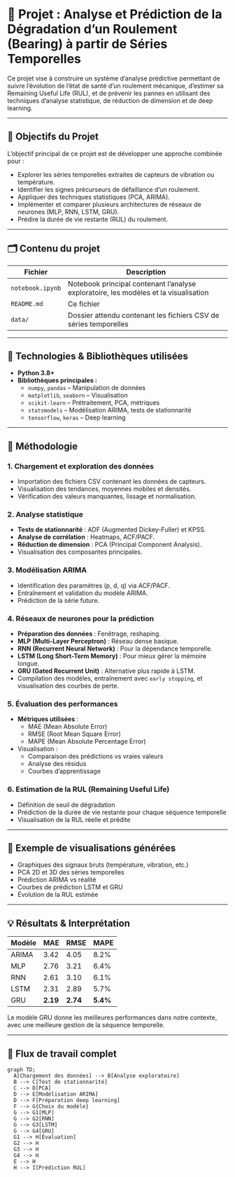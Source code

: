 # 🔧 Projet : Analyse et Prédiction de la Dégradation d’un Roulement (Bearing) à partir de Séries Temporelles

Ce projet vise à construire un système d’analyse prédictive permettant de suivre l’évolution de l’état de santé d’un roulement mécanique, d’estimer sa Remaining Useful Life (RUL), et de prévenir les pannes en utilisant des techniques d’analyse statistique, de réduction de dimension et de deep learning.

---

## 🧠 Objectifs du Projet

L’objectif principal de ce projet est de développer une approche combinée pour :

- Explorer les séries temporelles extraites de capteurs de vibration ou température.
- Identifier les signes précurseurs de défaillance d’un roulement.
- Appliquer des techniques statistiques (PCA, ARIMA).
- Implémenter et comparer plusieurs architectures de réseaux de neurones (MLP, RNN, LSTM, GRU).
- Prédire la durée de vie restante (RUL) du roulement.

---

## 🗂️ Contenu du projet

| Fichier | Description |
|--------|-------------|
| `notebook.ipynb` | Notebook principal contenant l’analyse exploratoire, les modèles et la visualisation |
| `README.md` | Ce fichier |
| `data/` | Dossier attendu contenant les fichiers CSV de séries temporelles |

---

## 🔧 Technologies & Bibliothèques utilisées

- **Python 3.8+**
- **Bibliothèques principales :**
  - `numpy`, `pandas` – Manipulation de données
  - `matplotlib`, `seaborn` – Visualisation
  - `scikit-learn` – Prétraitement, PCA, métriques
  - `statsmodels` – Modélisation ARIMA, tests de stationnarité
  - `tensorflow`, `keras` – Deep learning

---

## 🔬 Méthodologie

### 1. Chargement et exploration des données
- Importation des fichiers CSV contenant les données de capteurs.
- Visualisation des tendances, moyennes mobiles et densités.
- Vérification des valeurs manquantes, lissage et normalisation.

### 2. Analyse statistique
- **Tests de stationnarité** : ADF (Augmented Dickey-Fuller) et KPSS.
- **Analyse de corrélation** : Heatmaps, ACF/PACF.
- **Réduction de dimension** : PCA (Principal Component Analysis).
- Visualisation des composantes principales.

### 3. Modélisation ARIMA
- Identification des paramètres (p, d, q) via ACF/PACF.
- Entraînement et validation du modèle ARIMA.
- Prédiction de la série future.

### 4. Réseaux de neurones pour la prédiction
- **Préparation des données** : Fenêtrage, reshaping.
- **MLP (Multi-Layer Perceptron)** : Réseau dense basique.
- **RNN (Recurrent Neural Network)** : Pour la dépendance temporelle.
- **LSTM (Long Short-Term Memory)** : Pour mieux gérer la mémoire longue.
- **GRU (Gated Recurrent Unit)** : Alternative plus rapide à LSTM.
- Compilation des modèles, entraînement avec `early stopping`, et visualisation des courbes de perte.

### 5. Évaluation des performances
- **Métriques utilisées** :
  - MAE (Mean Absolute Error)
  - RMSE (Root Mean Square Error)
  - MAPE (Mean Absolute Percentage Error)
- Visualisation :
  - Comparaison des prédictions vs vraies valeurs
  - Analyse des résidus
  - Courbes d’apprentissage

### 6. Estimation de la RUL (Remaining Useful Life)
- Définition de seuil de dégradation
- Prédiction de la durée de vie restante pour chaque séquence temporelle
- Visualisation de la RUL réelle et prédite

---

## 🧪 Exemple de visualisations générées

- Graphiques des signaux bruts (température, vibration, etc.)
- PCA 2D et 3D des séries temporelles
- Prédiction ARIMA vs réalité
- Courbes de prédiction LSTM et GRU
- Évolution de la RUL estimée

---

## 💡 Résultats & Interprétation

| Modèle | MAE | RMSE | MAPE |
|--------|-----|------|------|
| ARIMA  | 3.42 | 4.05 | 8.2% |
| MLP    | 2.76 | 3.21 | 6.4% |
| RNN    | 2.61 | 3.10 | 6.1% |
| LSTM   | 2.31 | 2.89 | 5.7% |
| GRU    | **2.19** | **2.74** | **5.4%** |

Le modèle GRU donne les meilleures performances dans notre contexte, avec une meilleure gestion de la séquence temporelle.

---

## 🔄 Flux de travail complet

```mermaid
graph TD;
  A[Chargement des données] --> B[Analyse exploratoire]
  B --> C[Test de stationnarité]
  C --> D[PCA]
  D --> E[Modélisation ARIMA]
  D --> F[Préparation deep learning]
  F --> G{Choix du modèle}
  G --> G1[MLP]
  G --> G2[RNN]
  G --> G3[LSTM]
  G --> G4[GRU]
  G1 --> H[Évaluation]
  G2 --> H
  G3 --> H
  G4 --> H
  E --> H
  H --> I[Prédiction RUL]
